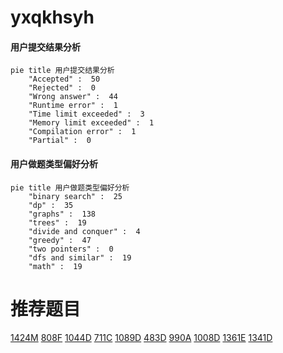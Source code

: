 # yxqkhsyh

<!-- tabs:start -->



#### **用户提交结果分析**

```mermaid
pie title 用户提交结果分析
    "Accepted" :  50
    "Rejected" :  0
    "Wrong answer" :  44
    "Runtime error" :  1
    "Time limit exceeded" :  3
    "Memory limit exceeded" :  1
    "Compilation error" :  1
    "Partial" :  0
```

#### **用户做题类型偏好分析**

```mermaid
pie title 用户做题类型偏好分析
    "binary search" :  25
    "dp" :  35
    "graphs" :  138
    "trees" :  19
    "divide and conquer" :  4
    "greedy" :  47
    "two pointers" :  0
    "dfs and similar" :  19
    "math" :  19
```



<!-- tabs:end -->
# 推荐题目
[1424M](https://codeforces.com/contest/1424/problem/M)
[808F](https://codeforces.com/contest/808/problem/F)
[1044D](https://codeforces.com/contest/1044/problem/D)
[711C](https://codeforces.com/contest/711/problem/C)
[1089D](https://codeforces.com/contest/1089/problem/D)
[483D](https://codeforces.com/contest/483/problem/D)
[990A](https://codeforces.com/contest/990/problem/A)
[1008D](https://codeforces.com/contest/1008/problem/D)
[1361E](https://codeforces.com/contest/1361/problem/E)
[1341D](https://codeforces.com/contest/1341/problem/D)
